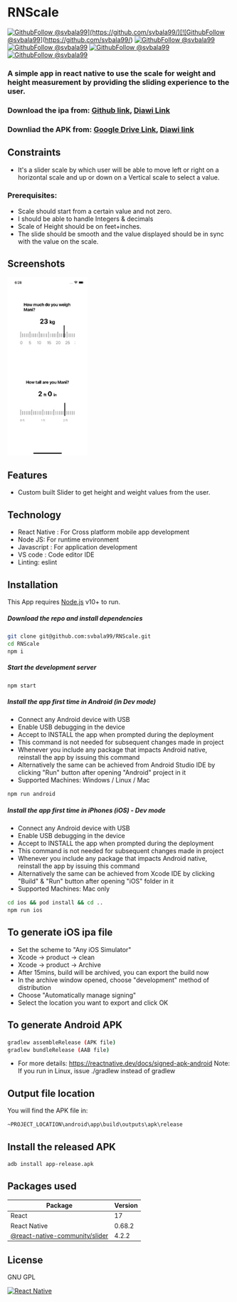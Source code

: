 # RNScale

[![GithubFollow @svbala99](https://img.shields.io/github/last-commit/svbala99/RNScale?)](https://github.com/svbala99/)[![GithubFollow @svbala99](https://img.shields.io/github/languages/count/svbala99/RNScale?color=orange)](https://github.com/svbala99/) [![GithubFollow @svbala99](https://img.shields.io/github/languages/top/svbala99/RNScale?color=blueviolet)](https://github.com/svbala99/) [![GithubFollow @svbala99](https://img.shields.io/github/languages/code-size/svbala99/RNScale?color=pink)](https://github.com/svbala99/) [![GithubFollow @svbala99](https://img.shields.io/github/repo-size/svbala99/RNScale)](https://github.com/svbala99/) [![GithubFollow @svbala99](https://img.shields.io/github/commit-activity/m/svbala99/RNScale?color=%23DB62B2%20)](https://github.com/svbala99/)

### A simple app in react native to use the scale for weight and height measurement by providing the sliding experience to the user.

### Download the ipa from:  [Github link](https://github.com/svbala99/RNScale/raw/master/RNScale.ipa), [Diawi Link](https://i.diawi.com/WBXrkq)
### Downliad the APK from: [Google Drive Link](https://drive.google.com/drive/folders/1xi_V7x8wm6UcgTfZhS5QzoFwuJK0Nzv1?usp=sharing),  [Diawi link](https://i.diawi.com/Je4zVB)

## Constraints
- It's a slider scale by which user will be able to move left or right on a horizontal scale and up or down on a Vertical scale to select a value.

### Prerequisites: 
- Scale should start from a certain value and not zero.
- I should be able to handle Integers & decimals
- Scale of Height should be on feet+inches.
- The slide should be smooth and the value displayed should be in sync with the value on the scale.

## Screenshots

<img src="https://github.com/svbala99/RNScale/raw/master/Simulator%20Screen%20Shot%20-%20iPhone%2013%20-%202022-05-29%20at%2018.28.07.png" width="180" height="400"/>

## Features

- Custom built Slider to get height and weight values from the user.

## Technology

- React Native : For Cross platform mobile app development
- Node JS: For runtime environment
- Javascript : For application development
- VS code : Code editor IDE
- Linting: eslint

## Installation

This App requires [Node.js](https://nodejs.org/) v10+ to run.

##### Download the repo and install dependencies

```sh
git clone git@github.com:svbala99/RNScale.git
cd RNScale
npm i
```

##### Start the development server

```sh
npm start
```

##### Install the app first time in Android (in Dev mode)

- Connect any Android device with USB
- Enable USB debugging in the device
- Accept to INSTALL the app when prompted during the deployment
- This command is not needed for subsequent changes made in project
- Whenever you include any package that impacts Android native, reinstall the app by issuing this command
- Alternatively the same can be achieved from Android Studio IDE by clicking "Run" button after opening "Android" project in it
- Supported Machines: Windows / Linux / Mac

```sh
npm run android
```

##### Install the app first time in iPhones (iOS) - Dev mode

- Connect any Android device with USB
- Enable USB debugging in the device
- Accept to INSTALL the app when prompted during the deployment
- This command is not needed for subsequent changes made in project
- Whenever you include any package that impacts Android native, reinstall the app by issuing this command
- Alternatively the same can be achieved from Xcode IDE by clicking "Build" & "Run" button after opening "iOS" folder in it
- Supported Machines: Mac only

```sh
cd ios && pod install && cd ..
npm run ios
```

## To generate iOS ipa file
- Set the scheme to "Any iOS Simulator"
- Xcode -> product -> clean
- Xcode -> product -> Archive
- After 15mins, build will be archived, you can export the build now
- In the archive window opened, choose "development" method of distribution
- Choose "Automatically manage signing"
- Select the location you want to export and click OK

## To generate Android APK

```bash
gradlew assembleRelease (APK file)
gradlew bundleRelease (AAB file)
```
- For more details: https://reactnative.dev/docs/signed-apk-android
Note: If you run in Linux, issue ./gradlew instead of gradlew

## Output file location

You will find the APK file in:

```bash
~PROJECT_LOCATION\android\app\build\outputs\apk\release
```

## Install the released APK

```bash
adb install app-release.apk
```

## Packages used

| Package                   | Version |
| ------------------------- | ------- |
| React                     | 17      |
| React Native              | 0.68.2    |
| [@react-native-community/slider](https://www.npmjs.com/package/@react-native-community/slider)        | 4.2.2       | 

## License

GNU GPL

[![React Native](https://reactnative.dev/img/oss_logo.png)](https://reactnative.dev/)
